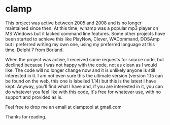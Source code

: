 # clamp
This project was active between 2005 and 2008 and is no longer maintained since then. At this time, winamp was a popular mp3 player on MS Windows but it lacked command line features. Some other projects have been started to achieve this like PlayNow, Clever, WACommand, DOSAmp but I preferred writing my own one, using my preferred language at this time, Delphi 7 from Borland.

When the project was active, I received some requests for source code, but declined because I was not happy with the code, not as clean as I would like. The code will no longer change now and it is unlikely anyone is still interested in it. I am not even sure this the ultimate version (version 1.15 can be found on the web, this one is labelled 1.14) but this is the latest I have kept. Anyway, you'll find what I have and, if you are interested in it, you can do whatever you feel like with this code, it's free for whatever use, with no support and provided as is.

Feel free to drop me an email at clamptool at gmail.com

Thanks for reading.
